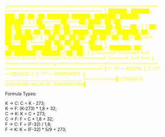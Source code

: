 <p style="color:yellow;">
╔════════════════════════════════════════════════════════════════════════════════╗
║  ██████╗ ██████╗ ███╗   ██╗██╗   ██╗███████╗██████╗ ███████╗ ██████╗ ██████╗   ║
║ ██╔════╝██╔═══██╗████╗  ██║██║   ██║██╔════╝██╔══██╗██╔════╝██╔═══██╗██╔══██╗  ║
║ ██║     ██║   ██║██╔██╗ ██║██║   ██║█████╗  ██████╔╝███████╗██║   ██║██████╔╝  ║
║ ██║     ██║   ██║██║╚██╗██║╚██╗ ██╔╝██╔══╝  ██╔══██╗╚════██║██║   ██║██╔══██╗  ║
║ ╚██████╗╚██████╔╝██║ ╚████║ ╚████╔╝ ███████╗██║  ██║███████║╚██████╔╝██║  ██║  ║
║  ╚═════╝ ╚═════╝ ╚═╝  ╚═══╝  ╚═══╝  ╚══════╝╚═╝  ╚═╝╚══════╝ ╚═════╝ ╚═╝  ╚═╝  ║
╚═══════════════╗════════════════════════════════════════════════════════════════╝
                ║           1 - K° — KELVIN.
                ║           2 - C° — CELSIUS.
                ║           3 - F° — FAHRENHEIT.
                ║          _______________________________________
                ╚══════════▌CONVERTA QUALQUER VALOR DE TEMPERATURA▌

</p>

<p>
Formula Types:

K -> C: C = K - 273;<br>
K -> F: (K-273) * 1,8 + 32;<br>
C -> K: K = C + 273;<br>
C -> F: F = C * 1,8 + 32;<br>
F -> C: F = (F-32) / 1,8;<br>
F -> K: K = (F-32) * 5/9 + 273;<br>
<p>
